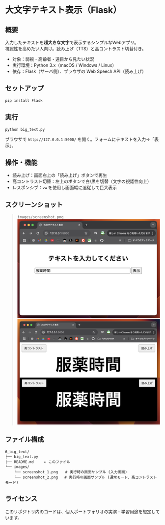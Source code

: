 # 大文字テキスト表示（Flask）

## 概要
入力したテキストを**超大きな文字**で表示するシンプルなWebアプリ。  
視認性を高めたい人向け。読み上げ（TTS）と高コントラスト切替付き。

- 対象：弱視・高齢者・遠目から見たい状況
- 実行環境：Python 3.x（macOS / Windows / Linux）
- 依存：Flask（サーバ側）、ブラウザの Web Speech API（読み上げ）

## セットアップ
```bash
pip install Flask
```

## 実行
```bash
python big_text.py
```
ブラウザで `http://127.0.0.1:5000/` を開く。フォームにテキストを入力→「表示」。

## 操作・機能
- 読み上げ：画面右上の「読み上げ」ボタンで再生
- 高コントラスト切替：左上のボタンで白/黒を切替（文字の視認性向上）
- レスポンシブ：`vw` を使用し画面幅に追従して巨大表示

## スクリーンショット
> `images/screenshot.png` 
![screenshot](images/screenshot_1.png)
![screenshot](images/screenshot_2.png)

## ファイル構成
```
6_big_text/
├── big_text.py
├── README.md   　← このファイル
└── images/
    └── screenshot_1.png　　# 実行時の画面サンプル (入力画面)
    └── screenshot_2.png   # 実行時の画面サンプル (通常モード、高コントラストモード)
```
## ライセンス
このリポジトリ内のコードは、個人ポートフォリオの実演・学習用途を想定しています。